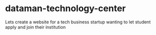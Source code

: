 # dataman-technology-center
Lets create a website for a tech business startup wanting to let student apply and join their institution
